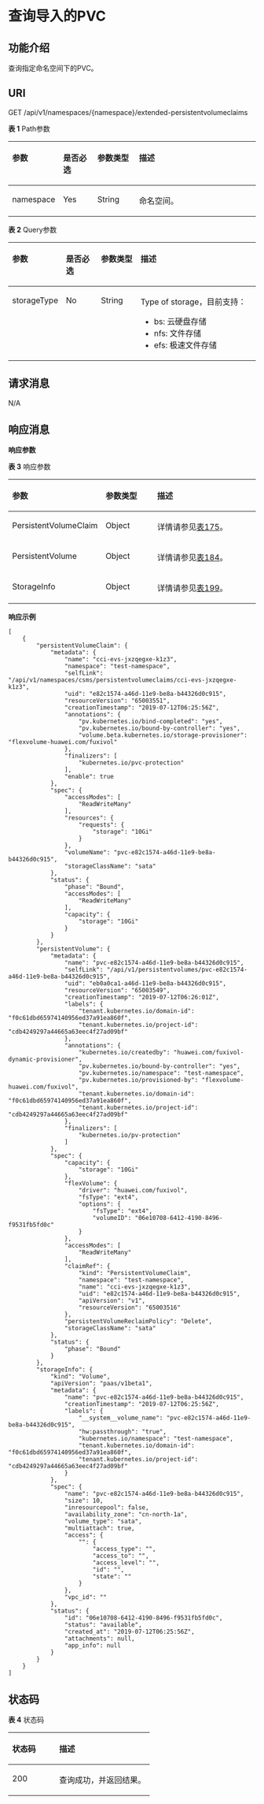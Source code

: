 # 查询导入的PVC<a name="cci_02_2022"></a>

## 功能介绍<a name="section54875957"></a>

查询指定命名空间下的PVC。

## URI<a name="section24121565"></a>

GET /api/v1/namespaces/\{namespace\}/extended-persistentvolumeclaims

**表 1**  Path参数

<a name="table16725372"></a>
<table><thead align="left"><tr id="row46809697"><th class="cellrowborder" valign="top" width="17.76%" id="mcps1.2.5.1.1"><p id="p33489078"><a name="p33489078"></a><a name="p33489078"></a>参数</p>
</th>
<th class="cellrowborder" valign="top" width="14.14%" id="mcps1.2.5.1.2"><p id="p28260775"><a name="p28260775"></a><a name="p28260775"></a>是否必选</p>
</th>
<th class="cellrowborder" valign="top" width="17.09%" id="mcps1.2.5.1.3"><p id="p980322612388"><a name="p980322612388"></a><a name="p980322612388"></a>参数类型</p>
</th>
<th class="cellrowborder" valign="top" width="51.01%" id="mcps1.2.5.1.4"><p id="p7421470"><a name="p7421470"></a><a name="p7421470"></a>描述</p>
</th>
</tr>
</thead>
<tbody><tr id="row64268160"><td class="cellrowborder" valign="top" width="17.76%" headers="mcps1.2.5.1.1 "><p id="p38338487"><a name="p38338487"></a><a name="p38338487"></a>namespace</p>
</td>
<td class="cellrowborder" valign="top" width="14.14%" headers="mcps1.2.5.1.2 "><p id="p18409771"><a name="p18409771"></a><a name="p18409771"></a>Yes</p>
</td>
<td class="cellrowborder" valign="top" width="17.09%" headers="mcps1.2.5.1.3 "><p id="p15803152673812"><a name="p15803152673812"></a><a name="p15803152673812"></a>String</p>
</td>
<td class="cellrowborder" valign="top" width="51.01%" headers="mcps1.2.5.1.4 "><p id="p14796483"><a name="p14796483"></a><a name="p14796483"></a>命名空间。</p>
</td>
</tr>
</tbody>
</table>

**表 2**  Query参数

<a name="table57664488"></a>
<table><thead align="left"><tr id="row28189627"><th class="cellrowborder" valign="top" width="17.630000000000003%" id="mcps1.2.5.1.1"><p id="p1658455"><a name="p1658455"></a><a name="p1658455"></a>参数</p>
</th>
<th class="cellrowborder" valign="top" width="14.829999999999998%" id="mcps1.2.5.1.2"><p id="p9490272"><a name="p9490272"></a><a name="p9490272"></a>是否必选</p>
</th>
<th class="cellrowborder" valign="top" width="16.400000000000002%" id="mcps1.2.5.1.3"><p id="p117163"><a name="p117163"></a><a name="p117163"></a>参数类型</p>
</th>
<th class="cellrowborder" valign="top" width="51.13999999999999%" id="mcps1.2.5.1.4"><p id="p30514590"><a name="p30514590"></a><a name="p30514590"></a>描述</p>
</th>
</tr>
</thead>
<tbody><tr id="row55762700"><td class="cellrowborder" valign="top" width="17.630000000000003%" headers="mcps1.2.5.1.1 "><p id="p20484818"><a name="p20484818"></a><a name="p20484818"></a>storageType</p>
</td>
<td class="cellrowborder" valign="top" width="14.829999999999998%" headers="mcps1.2.5.1.2 "><p id="p48948360"><a name="p48948360"></a><a name="p48948360"></a>No</p>
</td>
<td class="cellrowborder" valign="top" width="16.400000000000002%" headers="mcps1.2.5.1.3 "><p id="p48657561"><a name="p48657561"></a><a name="p48657561"></a>String</p>
</td>
<td class="cellrowborder" valign="top" width="51.13999999999999%" headers="mcps1.2.5.1.4 "><p id="p5394248"><a name="p5394248"></a><a name="p5394248"></a>Type of storage，目前支持：</p>
<a name="ul19102811391"></a><a name="ul19102811391"></a><ul id="ul19102811391"><li>bs: 云硬盘存储</li><li>nfs: 文件存储</li><li>efs:  极速文件存储</li></ul>
</td>
</tr>
</tbody>
</table>

## 请求消息<a name="section15767494"></a>

N/A

## 响应消息<a name="section7689721"></a>

**响应参数**

**表 3**  响应参数

<a name="table52727095"></a>
<table><thead align="left"><tr id="row34322009"><th class="cellrowborder" valign="top" width="19.72%" id="mcps1.2.4.1.1"><p id="p28619382"><a name="p28619382"></a><a name="p28619382"></a>参数</p>
</th>
<th class="cellrowborder" valign="top" width="24.72%" id="mcps1.2.4.1.2"><p id="p36468595"><a name="p36468595"></a><a name="p36468595"></a>参数类型</p>
</th>
<th class="cellrowborder" valign="top" width="55.559999999999995%" id="mcps1.2.4.1.3"><p id="p1166200"><a name="p1166200"></a><a name="p1166200"></a>描述</p>
</th>
</tr>
</thead>
<tbody><tr id="row27353390"><td class="cellrowborder" valign="top" width="19.72%" headers="mcps1.2.4.1.1 "><p id="p1032124"><a name="p1032124"></a><a name="p1032124"></a>PersistentVolumeClaim</p>
</td>
<td class="cellrowborder" valign="top" width="24.72%" headers="mcps1.2.4.1.2 "><p id="p16493259"><a name="p16493259"></a><a name="p16493259"></a>Object</p>
</td>
<td class="cellrowborder" valign="top" width="55.559999999999995%" headers="mcps1.2.4.1.3 "><p id="p60885635"><a name="p60885635"></a><a name="p60885635"></a>详情请参见<a href="数据结构.md#table37685299">表175</a>。</p>
</td>
</tr>
<tr id="row11099805"><td class="cellrowborder" valign="top" width="19.72%" headers="mcps1.2.4.1.1 "><p id="p26669028"><a name="p26669028"></a><a name="p26669028"></a>PersistentVolume</p>
</td>
<td class="cellrowborder" valign="top" width="24.72%" headers="mcps1.2.4.1.2 "><p id="p536765711525"><a name="p536765711525"></a><a name="p536765711525"></a>Object</p>
</td>
<td class="cellrowborder" valign="top" width="55.559999999999995%" headers="mcps1.2.4.1.3 "><p id="p22689808"><a name="p22689808"></a><a name="p22689808"></a>详情请参见<a href="数据结构.md#table24845910">表184</a>。</p>
</td>
</tr>
<tr id="row2881685"><td class="cellrowborder" valign="top" width="19.72%" headers="mcps1.2.4.1.1 "><p id="p32089967"><a name="p32089967"></a><a name="p32089967"></a>StorageInfo</p>
</td>
<td class="cellrowborder" valign="top" width="24.72%" headers="mcps1.2.4.1.2 "><p id="p445425712528"><a name="p445425712528"></a><a name="p445425712528"></a>Object</p>
</td>
<td class="cellrowborder" valign="top" width="55.559999999999995%" headers="mcps1.2.4.1.3 "><p id="p21772565"><a name="p21772565"></a><a name="p21772565"></a>详情请参见<a href="数据结构.md#table60569775">表199</a>。</p>
</td>
</tr>
</tbody>
</table>

**响应示例**

```
[
    {
        "persistentVolumeClaim": {
            "metadata": {
                "name": "cci-evs-jxzqegxe-k1z3",
                "namespace": "test-namespace",
                "selfLink": "/api/v1/namespaces/csms/persistentvolumeclaims/cci-evs-jxzqegxe-k1z3",
                "uid": "e82c1574-a46d-11e9-be8a-b44326d0c915",
                "resourceVersion": "65003551",
                "creationTimestamp": "2019-07-12T06:25:56Z",
                "annotations": {
                    "pv.kubernetes.io/bind-completed": "yes",
                    "pv.kubernetes.io/bound-by-controller": "yes",
                    "volume.beta.kubernetes.io/storage-provisioner": "flexvolume-huawei.com/fuxivol"
                },
                "finalizers": [
                    "kubernetes.io/pvc-protection"
                ],
                "enable": true
            },
            "spec": {
                "accessModes": [
                    "ReadWriteMany"
                ],
                "resources": {
                    "requests": {
                        "storage": "10Gi"
                    }
                },
                "volumeName": "pvc-e82c1574-a46d-11e9-be8a-b44326d0c915",
                "storageClassName": "sata"
            },
            "status": {
                "phase": "Bound",
                "accessModes": [
                    "ReadWriteMany"
                ],
                "capacity": {
                    "storage": "10Gi"
                }
            }
        },
        "persistentVolume": {
            "metadata": {
                "name": "pvc-e82c1574-a46d-11e9-be8a-b44326d0c915",
                "selfLink": "/api/v1/persistentvolumes/pvc-e82c1574-a46d-11e9-be8a-b44326d0c915",
                "uid": "eb0a0ca1-a46d-11e9-be8a-b44326d0c915",
                "resourceVersion": "65003549",
                "creationTimestamp": "2019-07-12T06:26:01Z",
                "labels": {
                    "tenant.kubernetes.io/domain-id": "f0c61dbd65974140956ed37a91ea860f",
                    "tenant.kubernetes.io/project-id": "cdb4249297a44665a63eec4f27ad09bf"
                },
                "annotations": {
                    "kubernetes.io/createdby": "huawei.com/fuxivol-dynamic-provisioner",
                    "pv.kubernetes.io/bound-by-controller": "yes",
                    "pv.kubernetes.io/namespace": "test-namespace",
                    "pv.kubernetes.io/provisioned-by": "flexvolume-huawei.com/fuxivol",
                    "tenant.kubernetes.io/domain-id": "f0c61dbd65974140956ed37a91ea860f",
                    "tenant.kubernetes.io/project-id": "cdb4249297a44665a63eec4f27ad09bf"
                },
                "finalizers": [
                    "kubernetes.io/pv-protection"
                ]
            },
            "spec": {
                "capacity": {
                    "storage": "10Gi"
                },
                "flexVolume": {
                    "driver": "huawei.com/fuxivol",
                    "fsType": "ext4",
                    "options": {
                        "fsType": "ext4",
                        "volumeID": "06e10708-6412-4190-8496-f9531fb5fd0c"
                    }
                },
                "accessModes": [
                    "ReadWriteMany"
                ],
                "claimRef": {
                    "kind": "PersistentVolumeClaim",
                    "namespace": "test-namespace",
                    "name": "cci-evs-jxzqegxe-k1z3",
                    "uid": "e82c1574-a46d-11e9-be8a-b44326d0c915",
                    "apiVersion": "v1",
                    "resourceVersion": "65003516"
                },
                "persistentVolumeReclaimPolicy": "Delete",
                "storageClassName": "sata"
            },
            "status": {
                "phase": "Bound"
            }
        },
        "storageInfo": {
            "kind": "Volume",
            "apiVersion": "paas/v1beta1",
            "metadata": {
                "name": "pvc-e82c1574-a46d-11e9-be8a-b44326d0c915",
                "creationTimestamp": "2019-07-12T06:25:56Z",
                "labels": {
                    "__system__volume_name": "pvc-e82c1574-a46d-11e9-be8a-b44326d0c915",
                    "hw:passthrough": "true",
                    "kubernetes.io/namespace": "test-namespace",
                    "tenant.kubernetes.io/domain-id": "f0c61dbd65974140956ed37a91ea860f",
                    "tenant.kubernetes.io/project-id": "cdb4249297a44665a63eec4f27ad09bf"
                }
            },
            "spec": {
                "name": "pvc-e82c1574-a46d-11e9-be8a-b44326d0c915",
                "size": 10,
                "inresourcepool": false,
                "availability_zone": "cn-north-1a",
                "volume_type": "sata",
                "multiattach": true,
                "access": {
                    "": {
                        "access_type": "",
                        "access_to": "",
                        "access_level": "",
                        "id": "",
                        "state": ""
                    }
                },
                "vpc_id": ""
            },
            "status": {
                "id": "06e10708-6412-4190-8496-f9531fb5fd0c",
                "status": "available",
                "created_at": "2019-07-12T06:25:56Z",
                "attachments": null,
                "app_info": null
            }
        }
    }
]
```

## 状态码<a name="section2098632"></a>

**表 4**  状态码

<a name="table51313205"></a>
<table><thead align="left"><tr id="row28244554"><th class="cellrowborder" valign="top" width="33.25%" id="mcps1.2.3.1.1"><p id="p6107551"><a name="p6107551"></a><a name="p6107551"></a>状态码</p>
</th>
<th class="cellrowborder" valign="top" width="66.75%" id="mcps1.2.3.1.2"><p id="p24949608"><a name="p24949608"></a><a name="p24949608"></a>描述</p>
</th>
</tr>
</thead>
<tbody><tr id="row7652366"><td class="cellrowborder" valign="top" width="33.25%" headers="mcps1.2.3.1.1 "><p id="p15861880"><a name="p15861880"></a><a name="p15861880"></a>200</p>
</td>
<td class="cellrowborder" valign="top" width="66.75%" headers="mcps1.2.3.1.2 "><p id="p9743886"><a name="p9743886"></a><a name="p9743886"></a>查询成功，并返回结果。</p>
</td>
</tr>
</tbody>
</table>

